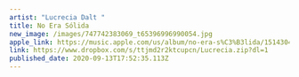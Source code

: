 ```yaml
---
artist: "Lucrecia Dalt "
title: No Era Sólida
new_image: /images/747742383069_t65396996990054.jpg
apple_link: https://music.apple.com/us/album/no-era-s%C3%B3lida/1514304641
link: https://www.dropbox.com/s/ttjmd2r2ktcupcn/Lucrecia.zip?dl=1
published_date: 2020-09-13T17:52:35.113Z
---
```

